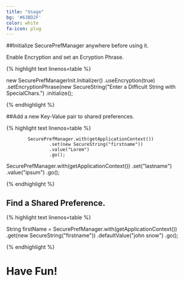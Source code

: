 ```yaml
---
title: "Usage"
bg: '#63BD2F'
color: white
fa-icon: plug
---
```



##Initialize SecurePrefManager anywhere before using it.

Enable Encryption and set an Ecryption Phrase.

{% highlight text linenos=table %}

new SecurePrefManagerInit.Initializer()
               .useEncryption(true)
               .setEncryptionPhrase(new SecureString("Enter a Difficult String with SpecialChars.")
               .initialize();

{% endhighlight %}

##Add a new Key-Value pair to shared preferences.

{% highlight text linenos=table %}

			SecurePrefManager.with(getApplicationContext())
                    .set(new SecureString("firstname"))
                    .value("Lorem")
                    .go();

SecurePrefManager.with(getApplicationContext())
                    .set("lastname")
                    .value("ipsum")
                    .go();

{% endhighlight %}


## Find a Shared Preference.

{% highlight text linenos=table %}

String firstName = SecurePrefManager.with(getApplicationContext())
                    .get(new SecureString("firstname"))
                    .defaultValue("john snow")
                    .go();

{% endhighlight %}


# Have Fun!

